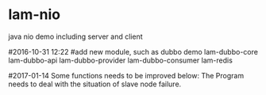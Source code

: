 # lam-nio
java nio demo including server and client

#2016-10-31 12:22
#add new module, such as dubbo demo
lam-dubbo-core
lam-dubbo-api
lam-dubbo-provider
lam-dubbo-consumer
lam-redis

#2017-01-14
Some functions needs to be improved below:
The Program needs to deal with the situation of slave node failure.